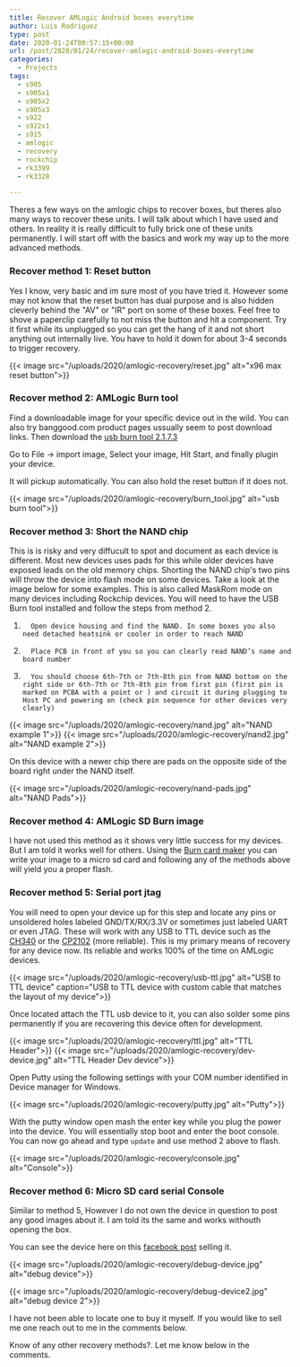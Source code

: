```yaml
---
title: Recover AMLogic Android boxes everytime
author: Luis Rodriguez
type: post
date: 2020-01-24T00:57:15+00:00
url: /post/2020/01/24/recover-amlogic-android-boxes-everytime
categories:
  - Projects
tags:
  - s905
  - s905x1
  - s905x2
  - s905x3
  - s922
  - s922x1
  - s915
  - amlogic
  - recovery
  - rockchip
  - rk3399
  - rk3328

---
```


Theres a few ways on the amlogic chips to recover boxes, but theres also many ways to recover these units. I will talk about which I have used and others. In reality it is really difficult to fully brick one of these units permanently. I will start off with the basics and work my way up to the more advanced methods.

<!--more-->

### Recover method 1: Reset button

Yes I know, very basic and im sure most of you have tried it. However some may not know that the reset button has dual purpose and is also hidden cleverly behind the "AV" or "IR" port on some of these boxes. Feel free to shove a paperclip carefully to not miss the button and hit a component. Try it first while its unplugged so you can get the hang of it and not short anything out internally live. You have to hold it down for about 3-4 seconds to trigger recovery.

{{< image src="/uploads/2020/amlogic-recovery/reset.jpg" alt="x96 max reset button">}}

### Recover method 2: AMLogic Burn tool

Find a downloadable image for your specific device out in the wild. You can also try banggood.com product pages ussually seem to post download links. Then download the [usb burn tool 2.1.7.3](https://downloads.techreanimate.com/kifuob)

Go to File -> import image, Select your image, Hit Start, and finally plugin your device.

It will pickup automatically. You can also hold the reset button if it does not.

{{< image src="/uploads/2020/amlogic-recovery/burn_tool.jpg" alt="usb burn tool">}}

### Recover method 3: Short the NAND chip

This is is risky and very diffucult to spot and document as each device is different. Most new devices uses pads for this while older devices have exposed leads on the old memory chips. Shorting the NAND chip's two pins will throw the device into flash mode on some devices. Take a look at the image below for some examples. This is also called MaskRom mode on many devices including Rockchip devices. You will need to have the USB Burn tool installed and follow the steps from method 2.

1.       Open device housing and find the NAND. In some boxes you also need detached heatsink or cooler in order to reach NAND
2.       Place PCB in front of you so you can clearly read NAND’s name and board number
3.       You should choose 6th-7th or 7th-8th pin from NAND bottom on the right side or 6th-7th or 7th-8th pin from first pin (first pin is marked on PCBA with a point or ) and circuit it during plugging to Host PC and powering on (check pin sequence for other devices very clearly)

{{< image src="/uploads/2020/amlogic-recovery/nand.jpg" alt="NAND example 1">}}
{{< image src="/uploads/2020/amlogic-recovery/nand2.jpg" alt="NAND example 2">}}

On this device with a newer chip there are pads on the opposite side of the board right under the NAND itself.

{{< image src="/uploads/2020/amlogic-recovery/nand-pads.jpg" alt="NAND Pads">}}


### Recover method 4: AMLogic SD Burn image

I have not used this method as it shows very little success for my devices. But I am told it works well for others. Using the [Burn card maker](https://downloads.techreanimate.com/hwpjdn) you can write your image to a micro sd card and following any of the methods above will yield you a proper flash.

### Recover method 5: Serial port jtag

You will need to open your device up for this step and locate any pins or unsoldered holes labeled GND/TX/RX/3.3V or sometimes just labeled UART or even JTAG. These will work with any USB to TTL device such as the [CH340](http://a.tra.li/UC9f) or the [CP2102](http://a.tra.li/UC9h) (more reliable). This is my primary means of recovery for any device now. Its reliable and works 100% of the time on AMLogic devices.

{{< image src="/uploads/2020/amlogic-recovery/usb-ttl.jpg" alt="USB to TTL device" caption="USB to TTL device with custom cable that matches the layout of my device">}}

Once located attach the TTL usb device to it, you can also solder some pins permanently if you are recovering this device often for development.

{{< image src="/uploads/2020/amlogic-recovery/ttl.jpg" alt="TTL Header">}}
{{< image src="/uploads/2020/amlogic-recovery/dev-device.jpg" alt="TTL Header Dev device">}}

Open Putty using the following settings with your COM number identified in Device manager for Windows.

{{< image src="/uploads/2020/amlogic-recovery/putty.jpg" alt="Putty">}}

With the putty window open mash the enter key while you plug the power into the device. You will essentially stop boot and enter the boot console. You can now go ahead and type `update` and use method 2 above to flash.

{{< image src="/uploads/2020/amlogic-recovery/console.jpg" alt="Console">}}


### Recover method 6: Micro SD card serial Console

Similar to method 5, However I do not own the device in question to post any good images about it. I am told its the same and works withouth opening the box. 

You can see the device here on this [facebook post](https://www.facebook.com/tanix.box/posts/developers-and-geeks-something-interesting-here-debug-now-your-amlogic-device-wi/1210753889057831/) selling it. 

{{< image src="/uploads/2020/amlogic-recovery/debug-device.jpg" alt="debug device">}}

{{< image src="/uploads/2020/amlogic-recovery/debug-device2.jpg" alt="debug device 2">}}


I have not been able to locate one to buy it myself. If you would like to sell me one reach out to me in the comments below.



Know of any other recovery methods?. Let me know below in the comments.